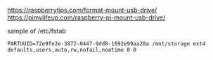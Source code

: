 https://raspberrytips.com/format-mount-usb-drive/
https://pimylifeup.com/raspberry-pi-mount-usb-drive/

sample of /etc/fstab
```
PARTUUID=72e9fe2e-3872-0447-9dd8-1692e99aa28a /mnt/storage ext4 defaults,users,auto,rw,nofail,noatime 0 0
```
